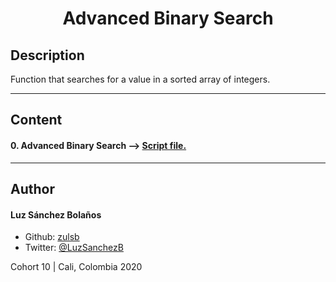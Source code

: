 <h1 align=center>Advanced Binary Search

## Description

Function that searches for a value in a sorted array of integers.

---

## Content
#### 0. Advanced Binary Search --> [Script file.](./0-advanced_binary.c)

---

## Author
#### Luz Sánchez Bolaños
- Github: [zulsb](https://github.com/zulsb)
- Twitter: [@LuzSanchezB](https://twitter.com/LuzSanchezB)

Cohort 10 |
Cali, Colombia 2020